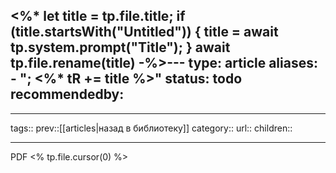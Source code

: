
<%*
let title = tp.file.title;
if (title.startsWith("Untitled")) {
	title = await tp.system.prompt("Title");
}
await tp.file.rename(title)
-%>---
type: article
aliases:
	- "; <%* tR += title %>"
status: todo
recommendedby:
---
___
tags::
prev::[[articles|назад в библиотеку]]
category::
url::
children::
___
PDF
<% tp.file.cursor(0) %>

